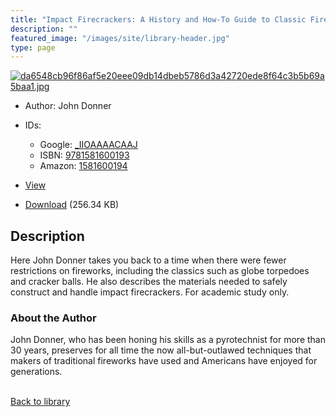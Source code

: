 ```yaml
---
title: "Impact Firecrackers: A History and How-To Guide to Classic Fireworks"
description: ""
featured_image: "/images/site/library-header.jpg"
type: page
---
```


<a href="" target="_blank">![da6548cb96f86af5e20eee09db14dbeb5786d3a42720ede8f64c3b5b69a5baa1.jpg](/images/library/da6548cb96f86af5e20eee09db14dbeb5786d3a42720ede8f64c3b5b69a5baa1.jpg)</a>
* Author: John Donner
* IDs:
  * Google: <a href="https://books.google.com/books?id=_IIOAAAACAAJ" target="_blank">_IIOAAAACAAJ</a>
  * ISBN: <a href="https://www.worldcat.org/isbn/9781581600193" target="_blank">9781581600193</a>
  * Amazon: <a href="https://www.amazon.com/dp/1581600194" target="_blank">1581600194</a>
* <a href="" target="_blank">View</a>

* [Download]() (256.34 KB)

## Description<div>
<p>Here John Donner takes you back to a time when there were fewer restrictions on fireworks, including the classics such as globe torpedoes and cracker balls. He also describes the materials needed to safely construct and handle impact firecrackers. For academic study only.</p>
<h3>About the Author</h3>
<p>John Donner, who has been honing his skills as a pyrotechnist for more than 30 years, preserves for all time the now all-but-outlawed techniques that makers of traditional fireworks have used and Americans have enjoyed for generations.</p></div>

<br />[Back to library](/library/)
